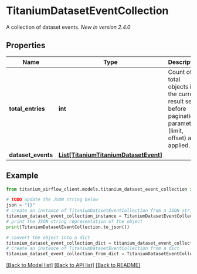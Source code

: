 # TitaniumDatasetEventCollection

A collection of dataset events.  *New in version 2.4.0* 

## Properties

Name | Type | Description | Notes
------------ | ------------- | ------------- | -------------
**total_entries** | **int** | Count of total objects in the current result set before pagination parameters (limit, offset) are applied.  | [optional] 
**dataset_events** | [**List[TitaniumTitaniumDatasetEvent]**](TitaniumDatasetEvent.md) |  | [optional] 

## Example

```python
from titanium_airflow_client.models.titanium_dataset_event_collection import TitaniumDatasetEventCollection

# TODO update the JSON string below
json = "{}"
# create an instance of TitaniumDatasetEventCollection from a JSON string
titanium_dataset_event_collection_instance = TitaniumDatasetEventCollection.from_json(json)
# print the JSON string representation of the object
print(TitaniumDatasetEventCollection.to_json())

# convert the object into a dict
titanium_dataset_event_collection_dict = titanium_dataset_event_collection_instance.to_dict()
# create an instance of TitaniumDatasetEventCollection from a dict
titanium_dataset_event_collection_from_dict = TitaniumDatasetEventCollection.from_dict(titanium_dataset_event_collection_dict)
```
[[Back to Model list]](../README.md#documentation-for-models) [[Back to API list]](../README.md#documentation-for-api-endpoints) [[Back to README]](../README.md)


